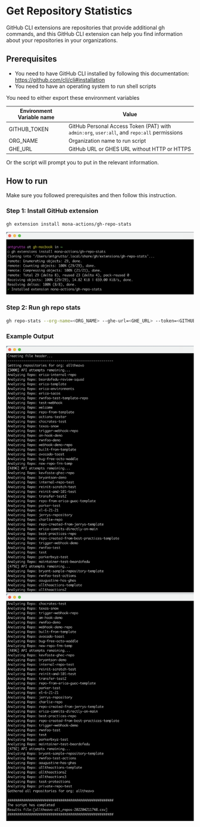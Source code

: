 # Get Repository Statistics

GitHub CLI extensions are repositories that provide additional gh commands, and this GitHub CLI extension can help you find information about your repositories in your organizations.

## Prerequisites

- You need to have GitHub CLI installed by following this documentation: <https://github.com/cli/cli#installation>
- You need to have an operating system to run shell scripts

You need to either export these environment variables

| Environment Variable name | Value                                                                                       |
| ------------------------- | ------------------------------------------------------------------------------------------- |
| GITHUB_TOKEN              | GitHub Personal Access Token (PAT) with `admin:org`, `user:all`, and `repo:all` permissions |
| ORG_NAME                  | Organization name to run script                                                             |
| GHE_URL                   | GitHub URL or GHES URL without HTTP or HTTPS                                                |

Or the script will prompt you to put in the relevant information.

## How to run

Make sure you followed prerequisites and then follow this instruction.

### Step 1: Install GitHub extension

```sh
gh extension install mona-actions/gh-repo-stats
```

![Step 1](./screenshots/step1.png)

### Step 2: Run gh repo stats

```sh
gh repo-stats --org-name=<ORG_NAME> --ghe-url=<GHE_URL> --token=<GITHUB_TOKEN>
```

### Example Output

![Output 1](./screenshots/output1.png)
![Output 2](./screenshots/output2.png)
